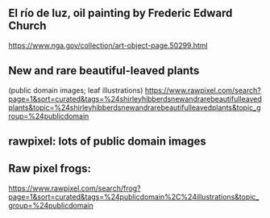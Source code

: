 ## El río de luz, oil painting by Frederic Edward Church
https://www.nga.gov/collection/art-object-page.50299.html

## New and rare beautiful-leaved plants
(public domain images; leaf illustrations)
https://www.rawpixel.com/search?page=1&sort=curated&tags=%24shirleyhibberdsnewandrarebeautifulleavedplants&topic=%24shirleyhibberdsnewandrarebeautifulleavedplants&topic_group=%24publicdomain

## rawpixel: lots of public domain images

## Raw pixel frogs:
https://www.rawpixel.com/search/frog?page=1&sort=curated&tags=%24publicdomain%2C%24illustrations&topic_group=%24publicdomain
